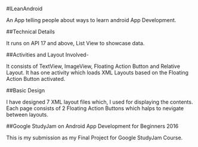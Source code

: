 #ILeanAndroid

An App telling people about ways to learn android App Development.

##Technical Details

It runs on API 17 and above, 
List View to showcase data.

##Activities and Layout Involved-

It consists of TextView, ImageView, Floating Action Button and Relative Layout. 
It has one activity which loads XML Layouts based on the Floating Action Button activated.

##Basic Design

I have designed 7 XML layout files which, I used for displaying the contents. 
Each page consists of 2 Floating Action Buttons which halps to nevigate between layouts.

##Google StudyJam on Android App Development for Beginners 2016

  This is my submission as my Final Project for Google StudyJam Course.
